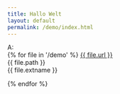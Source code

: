 ```yaml
---
title: Hallo Welt
layout: default
permalink: /demo/index.html
---
```

<!--
<a href="creativeily.html">creativeily</a>  
<a href="lighthouse.html">lighthouse</a>  
<a href="none.html">none</a>  
<a href="print.html">print</a>  
<a href="ProSidebar.html">ProSidebar</a>  
<a href="thflat.html">thflat</a>  
<a href="writr.html">writr</a>  
-->
A:  
{% for file in '/demo' %}
<a href="{{ file.url }}">{{ file.url }}</a>  
{{ file.path }}  
{{ file.extname }}  

{% endfor %}
